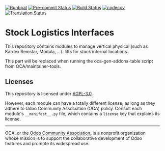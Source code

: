 
[![Runboat](https://img.shields.io/badge/runboat-Try%20me-875A7B.png)](https://runboat.odoo-community.org/builds?repo=OCA/stock-logistics-interfaces&target_branch=17.0)
[![Pre-commit Status](https://github.com/OCA/stock-logistics-interfaces/actions/workflows/pre-commit.yml/badge.svg?branch=17.0)](https://github.com/OCA/stock-logistics-interfaces/actions/workflows/pre-commit.yml?query=branch%3A17.0)
[![Build Status](https://github.com/OCA/stock-logistics-interfaces/actions/workflows/test.yml/badge.svg?branch=17.0)](https://github.com/OCA/stock-logistics-interfaces/actions/workflows/test.yml?query=branch%3A17.0)
[![codecov](https://codecov.io/gh/OCA/stock-logistics-interfaces/branch/17.0/graph/badge.svg)](https://codecov.io/gh/OCA/stock-logistics-interfaces)
[![Translation Status](https://translation.odoo-community.org/widgets/stock-logistics-interfaces-17-0/-/svg-badge.svg)](https://translation.odoo-community.org/engage/stock-logistics-interfaces-17-0/?utm_source=widget)

<!-- /!\ do not modify above this line -->

# Stock Logistics Interfaces

This repository contains modules to manage vertical physical (such as Kardex Remstar, Modula, ...). lifts for stock internal locations.

<!-- /!\ do not modify below this line -->

<!-- prettier-ignore-start -->

[//]: # (addons)

This part will be replaced when running the oca-gen-addons-table script from OCA/maintainer-tools.

[//]: # (end addons)

<!-- prettier-ignore-end -->

## Licenses

This repository is licensed under [AGPL-3.0](LICENSE).

However, each module can have a totally different license, as long as they adhere to Odoo Community Association (OCA)
policy. Consult each module's `__manifest__.py` file, which contains a `license` key
that explains its license.

----
OCA, or the [Odoo Community Association](http://odoo-community.org/), is a nonprofit
organization whose mission is to support the collaborative development of Odoo features
and promote its widespread use.
